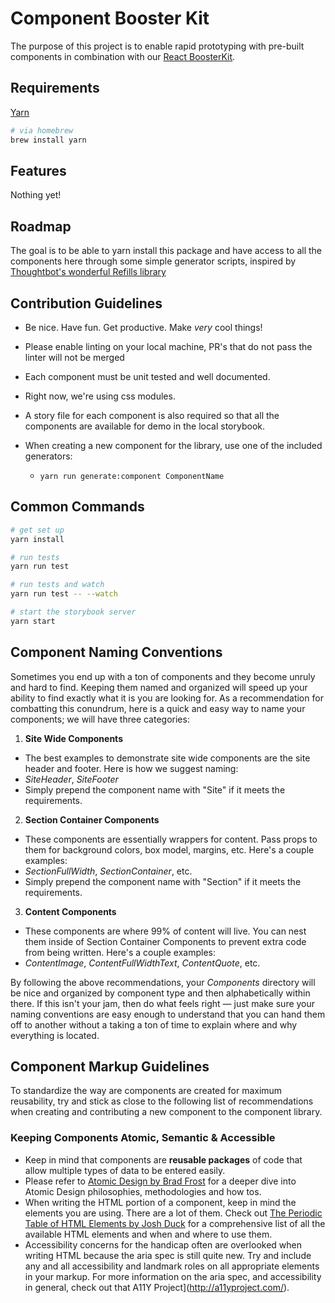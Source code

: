 # Component Booster Kit

The purpose of this project is to enable rapid prototyping with pre-built components in combination with our
[React BoosterKit](https://github.com/spartansystems/booster-kit-react).

## Requirements

[Yarn](https://github.com/yarnpkg/yarn)

```bash
# via homebrew
brew install yarn
```

## Features

Nothing yet!

## Roadmap

The goal is to be able to yarn install this package and have access to all the components here through some simple
generator scripts, inspired by [Thoughtbot's wonderful Refills library](https://github.com/thoughtbot/refills)

## Contribution Guidelines

* Be nice. Have fun. Get productive. Make *very* cool things!

* Please enable linting on your local machine, PR's that do not pass the linter
  will not be merged

* Each component must be unit tested and well documented.

* Right now, we're using css modules.

* A story file for each component is also required so that all the components
  are available for demo in the local storybook.

* When creating a new component for the library, use one of the included
  generators:
  - `yarn run generate:component ComponentName`

## Common Commands

```bash
# get set up
yarn install

# run tests
yarn run test

# run tests and watch
yarn run test -- --watch

# start the storybook server
yarn start
```

## Component Naming Conventions

Sometimes you end up with a ton of components and they become unruly and hard to find. Keeping them named and organized
will speed up your ability to find exactly what it is you are looking for. As a recommendation for combatting this
conundrum, here is a quick and easy way to name your components; we will have three categories:

1. **Site Wide Components**
  - The best examples to demonstrate site wide components are the site header and footer. Here is how we suggest naming:
  - *SiteHeader*, *SiteFooter*
  - Simply prepend the component name with "Site" if it meets the requirements.
2. **Section Container Components**
  - These components are essentially wrappers for content. Pass props to them for background colors, box model,
  margins, etc. Here's a couple examples:
  - *SectionFullWidth*, *SectionContainer*, etc.
  - Simply prepend the component name with "Section" if it meets the requirements.
3. **Content Components**
  - These components are where 99% of content will live. You can nest them inside of Section Container Components to
  prevent extra code from being written. Here's a couple examples:
  - *ContentImage*, *ContentFullWidthText*, *ContentQuote*, etc.

By following the above recommendations, your *Components* directory will be nice and organized by component type and then
alphabetically within there. If this isn't your jam, then do what feels right — just make sure your naming conventions
are easy enough to understand that you can hand them off to another without a taking a ton of time to explain where and why everything is located.

## Component Markup Guidelines

To standardize the way are components are created for maximum reusability, try and stick as close to the following list
of recommendations when creating and contributing a new component to the component library.

### Keeping Components Atomic, Semantic & Accessible

* Keep in mind that components are **reusable packages** of code that allow multiple types of data to be entered easily.
* Please refer to [Atomic Design by Brad Frost](http://atomicdesign.bradfrost.com/table-of-contents/) for a deeper dive
into Atomic Design philosophies, methodologies and how tos.
* When writing the HTML portion of a component, keep in mind the elements you are using. There are a lot of them. Check
out [The Periodic Table of HTML Elements by Josh Duck](http://zqsmm.qiniucdn.com/data/20110511083224/index.html) for a
comprehensive list of all the available HTML elements and when and where to use them.
* Accessibility concerns for the handicap often are overlooked when writing HTML because the aria spec is still quite new.
Try and include any and all accessibility and landmark roles on all appropriate elements in your markup. For more
information on the aria spec, and accessibility in general, check out that A11Y Project](http://a11yproject.com/).
